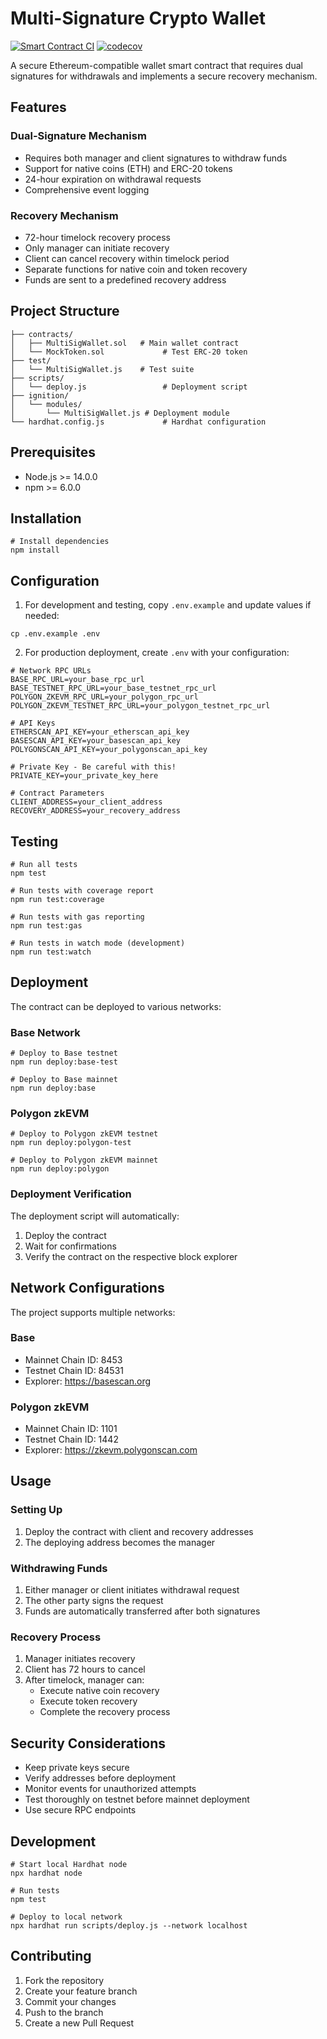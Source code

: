 # Multi-Signature Crypto Wallet

[![Smart Contract CI](https://github.com/tracefinance/fx-multisig-wallet/actions/workflows/compile-and-test.yml/badge.svg)](https://github.com/tracefinance/fx-multisig-wallet/actions/workflows/compile-and-test.yml)
[![codecov](https://codecov.io/gh/tracefinance/fx-multisig-wallet/graph/badge.svg?token=fsCmAuBO0b)](https://codecov.io/gh/tracefinance/fx-multisig-wallet)

A secure Ethereum-compatible wallet smart contract that requires dual signatures for withdrawals and implements a secure recovery mechanism.

## Features

### Dual-Signature Mechanism
- Requires both manager and client signatures to withdraw funds
- Support for native coins (ETH) and ERC-20 tokens
- 24-hour expiration on withdrawal requests
- Comprehensive event logging

### Recovery Mechanism
- 72-hour timelock recovery process
- Only manager can initiate recovery
- Client can cancel recovery within timelock period
- Separate functions for native coin and token recovery
- Funds are sent to a predefined recovery address

## Project Structure

```
├── contracts/
│   ├── MultiSigWallet.sol   # Main wallet contract
│   └── MockToken.sol             # Test ERC-20 token
├── test/
│   └── MultiSigWallet.js    # Test suite
├── scripts/
│   └── deploy.js                 # Deployment script
├── ignition/
│   └── modules/
│       └── MultiSigWallet.js # Deployment module
└── hardhat.config.js             # Hardhat configuration
```

## Prerequisites

- Node.js >= 14.0.0
- npm >= 6.0.0

## Installation

```shell
# Install dependencies
npm install
```

## Configuration

1. For development and testing, copy `.env.example` and update values if needed:
```shell
cp .env.example .env
```

2. For production deployment, create `.env` with your configuration:
```env
# Network RPC URLs
BASE_RPC_URL=your_base_rpc_url
BASE_TESTNET_RPC_URL=your_base_testnet_rpc_url
POLYGON_ZKEVM_RPC_URL=your_polygon_rpc_url
POLYGON_ZKEVM_TESTNET_RPC_URL=your_polygon_testnet_rpc_url

# API Keys
ETHERSCAN_API_KEY=your_etherscan_api_key
BASESCAN_API_KEY=your_basescan_api_key
POLYGONSCAN_API_KEY=your_polygonscan_api_key

# Private Key - Be careful with this!
PRIVATE_KEY=your_private_key_here

# Contract Parameters
CLIENT_ADDRESS=your_client_address
RECOVERY_ADDRESS=your_recovery_address
```

## Testing

```shell
# Run all tests
npm test

# Run tests with coverage report
npm run test:coverage

# Run tests with gas reporting
npm run test:gas

# Run tests in watch mode (development)
npm run test:watch
```

## Deployment

The contract can be deployed to various networks:

### Base Network

```shell
# Deploy to Base testnet
npm run deploy:base-test

# Deploy to Base mainnet
npm run deploy:base
```

### Polygon zkEVM

```shell
# Deploy to Polygon zkEVM testnet
npm run deploy:polygon-test

# Deploy to Polygon zkEVM mainnet
npm run deploy:polygon
```

### Deployment Verification

The deployment script will automatically:
1. Deploy the contract
2. Wait for confirmations
3. Verify the contract on the respective block explorer

## Network Configurations

The project supports multiple networks:

### Base
- Mainnet Chain ID: 8453
- Testnet Chain ID: 84531
- Explorer: https://basescan.org

### Polygon zkEVM
- Mainnet Chain ID: 1101
- Testnet Chain ID: 1442
- Explorer: https://zkevm.polygonscan.com

## Usage

### Setting Up
1. Deploy the contract with client and recovery addresses
2. The deploying address becomes the manager

### Withdrawing Funds
1. Either manager or client initiates withdrawal request
2. The other party signs the request
3. Funds are automatically transferred after both signatures

### Recovery Process
1. Manager initiates recovery
2. Client has 72 hours to cancel
3. After timelock, manager can:
   - Execute native coin recovery
   - Execute token recovery
   - Complete the recovery process

## Security Considerations

- Keep private keys secure
- Verify addresses before deployment
- Monitor events for unauthorized attempts
- Test thoroughly on testnet before mainnet deployment
- Use secure RPC endpoints

## Development

```shell
# Start local Hardhat node
npx hardhat node

# Run tests
npm test

# Deploy to local network
npx hardhat run scripts/deploy.js --network localhost
```

## Contributing

1. Fork the repository
2. Create your feature branch
3. Commit your changes
4. Push to the branch
5. Create a new Pull Request
